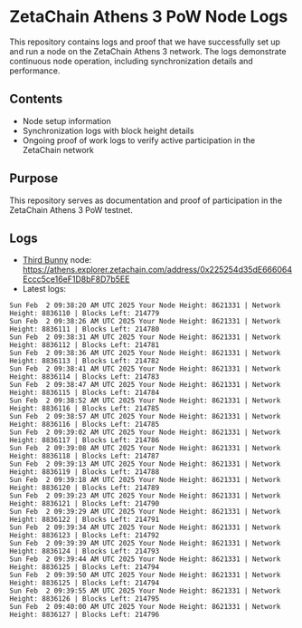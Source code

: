 # ZetaChain Athens 3 PoW Node Logs
This repository contains logs and proof that we have successfully set up and run a node on the ZetaChain Athens 3 network. The logs demonstrate continuous node operation, including synchronization details and performance.

## Contents
- Node setup information
- Synchronization logs with block height details
- Ongoing proof of work logs to verify active participation in the ZetaChain network

## Purpose
This repository serves as documentation and proof of participation in the ZetaChain Athens 3 PoW testnet.

## Logs

- [Third Bunny](https://thirdbunny.xyz/) node: https://athens.explorer.zetachain.com/address/0x225254d35dE666064Eccc5ce16eF1D8bF8D7b5EE
- Latest logs:
```
Sun Feb  2 09:38:20 AM UTC 2025 Your Node Height: 8621331 | Network Height: 8836110 | Blocks Left: 214779
Sun Feb  2 09:38:26 AM UTC 2025 Your Node Height: 8621331 | Network Height: 8836111 | Blocks Left: 214780
Sun Feb  2 09:38:31 AM UTC 2025 Your Node Height: 8621331 | Network Height: 8836112 | Blocks Left: 214781
Sun Feb  2 09:38:36 AM UTC 2025 Your Node Height: 8621331 | Network Height: 8836113 | Blocks Left: 214782
Sun Feb  2 09:38:41 AM UTC 2025 Your Node Height: 8621331 | Network Height: 8836114 | Blocks Left: 214783
Sun Feb  2 09:38:47 AM UTC 2025 Your Node Height: 8621331 | Network Height: 8836115 | Blocks Left: 214784
Sun Feb  2 09:38:52 AM UTC 2025 Your Node Height: 8621331 | Network Height: 8836116 | Blocks Left: 214785
Sun Feb  2 09:38:57 AM UTC 2025 Your Node Height: 8621331 | Network Height: 8836116 | Blocks Left: 214785
Sun Feb  2 09:39:02 AM UTC 2025 Your Node Height: 8621331 | Network Height: 8836117 | Blocks Left: 214786
Sun Feb  2 09:39:08 AM UTC 2025 Your Node Height: 8621331 | Network Height: 8836118 | Blocks Left: 214787
Sun Feb  2 09:39:13 AM UTC 2025 Your Node Height: 8621331 | Network Height: 8836119 | Blocks Left: 214788
Sun Feb  2 09:39:18 AM UTC 2025 Your Node Height: 8621331 | Network Height: 8836120 | Blocks Left: 214789
Sun Feb  2 09:39:23 AM UTC 2025 Your Node Height: 8621331 | Network Height: 8836121 | Blocks Left: 214790
Sun Feb  2 09:39:29 AM UTC 2025 Your Node Height: 8621331 | Network Height: 8836122 | Blocks Left: 214791
Sun Feb  2 09:39:34 AM UTC 2025 Your Node Height: 8621331 | Network Height: 8836123 | Blocks Left: 214792
Sun Feb  2 09:39:39 AM UTC 2025 Your Node Height: 8621331 | Network Height: 8836124 | Blocks Left: 214793
Sun Feb  2 09:39:44 AM UTC 2025 Your Node Height: 8621331 | Network Height: 8836125 | Blocks Left: 214794
Sun Feb  2 09:39:50 AM UTC 2025 Your Node Height: 8621331 | Network Height: 8836125 | Blocks Left: 214794
Sun Feb  2 09:39:55 AM UTC 2025 Your Node Height: 8621331 | Network Height: 8836126 | Blocks Left: 214795
Sun Feb  2 09:40:00 AM UTC 2025 Your Node Height: 8621331 | Network Height: 8836127 | Blocks Left: 214796
```
